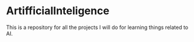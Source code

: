 # ArtifficialInteligence
This is a repository for all the projects I will do for learning things related to AI.
